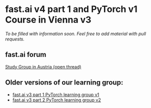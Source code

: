 # fast.ai v4 part 1 and PyTorch v1 Course in Vienna v3
*To be filled with information soon. Feel free to add material with pull requests.*

## fast.ai forum
[Study Group in Austria (open thread)](https://forums.fast.ai/t/study-group-in-austria/26119/10)

## Older versions of our learning group:
* [fast.ai v3 part 1 PyTorch learning group v1](https://github.com/MicPie/fastai-pytorch-course-vienna)
* [fast.ai v3 part 2 PyTorch learning group v2](https://github.com/MicPie/fastai-pytorch-course-vienna-v2)
